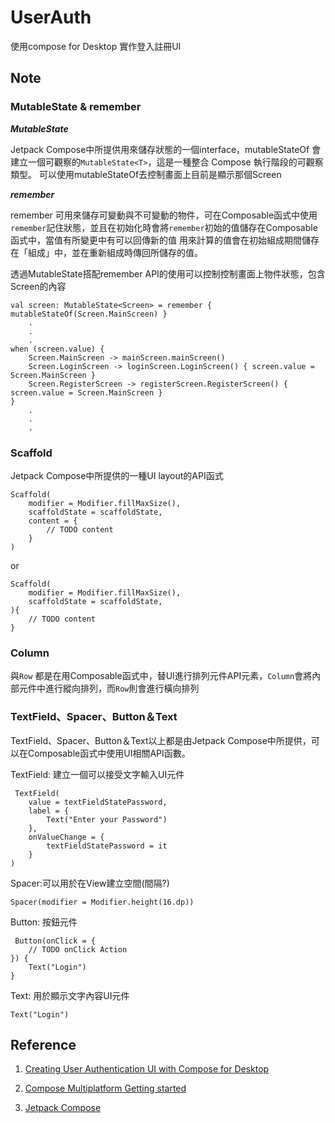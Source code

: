 # UserAuth

使用compose for Desktop 實作登入註冊UI

## Note

### MutableState & remember

***MutableState***

Jetpack Compose中所提供用來儲存狀態的一個interface，mutableStateOf 會建立一個可觀察的`MutableState<T>`，這是一種整合 Compose 執行階段的可觀察類型。
可以使用mutableStateOf去控制畫面上目前是顯示那個Screen

***remember***

remember 可用來儲存可變動與不可變動的物件，可在Composable函式中使用`remember`記住狀態，並且在初始化時會將`remember`初始的值儲存在Composable函式中，當值有所變更中有可以回傳新的值
用來計算的值會在初始組成期間儲存在「組成」中，並在重新組成時傳回所儲存的值。

透過MutableState搭配remember API的使用可以控制控制畫面上物件狀態，包含Screen的內容

```
val screen: MutableState<Screen> = remember { mutableStateOf(Screen.MainScreen) }
    .
    .
    .
when (screen.value) {
    Screen.MainScreen -> mainScreen.mainScreen()
    Screen.LoginScreen -> loginScreen.LoginScreen() { screen.value = Screen.MainScreen }
    Screen.RegisterScreen -> registerScreen.RegisterScreen() { screen.value = Screen.MainScreen }
}
    .
    .
    .  

```

### Scaffold

Jetpack Compose中所提供的一種UI layout的API函式

```
Scaffold(
    modifier = Modifier.fillMaxSize(),
    scaffoldState = scaffoldState,
    content = {
        // TODO content
    }
)
```

or

```
Scaffold(
    modifier = Modifier.fillMaxSize(),
    scaffoldState = scaffoldState,
){
    // TODO content
}

```

### Column

與`Row` 都是在用Composable函式中，替UI進行排列元件API元素，`Column`會將內部元件中進行縱向排列，而`Row`則會進行橫向排列

### TextField、Spacer、Button＆Text

TextField、Spacer、Button＆Text以上都是由Jetpack Compose中所提供，可以在Composable函式中使用UI相關API函數。

TextField: 建立一個可以接受文字輸入UI元件

```
 TextField(
    value = textFieldStatePassword,
    label = {
        Text("Enter your Password")
    },
    onValueChange = {
        textFieldStatePassword = it
    }
)
```

Spacer:可以用於在View建立空間(間隔?)

```
Spacer(modifier = Modifier.height(16.dp))
```

Button: 按鈕元件

```
 Button(onClick = {
    // TODO onClick Action    
}) {
    Text("Login")
}
```

Text: 用於顯示文字內容UI元件

```
Text("Login")
```

## Reference

1. [Creating User Authentication UI with Compose for Desktop](https://www.section.io/engineering-education/creating-user-authentication-ui-with-compose-for-desktop/)

2. [Compose Multiplatform Getting started](https://github.com/JetBrains/compose-jb/tree/master/tutorials/Getting_Started)

3. [Jetpack Compose](https://developer.android.com/jetpack/compose?gclid=CjwKCAjw6fyXBhBgEiwAhhiZsuAdsWDwGmCAUWBykcqPH9qNHbJdxmLwqSMmHWAyNhcob4ZABawUWRoCpZ4QAvD_BwE&gclsrc=aw.ds)